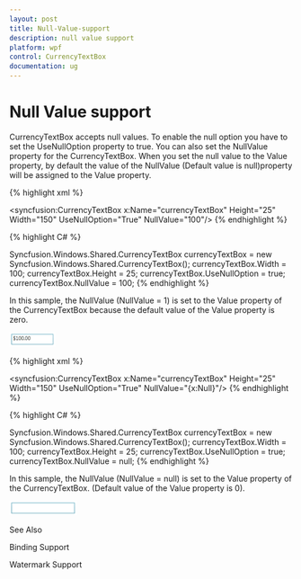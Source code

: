 ```yaml
---
layout: post
title: Null-Value-support
description: null value support
platform: wpf
control: CurrencyTextBox 
documentation: ug
---
```


# Null Value support

CurrencyTextBox accepts null values. To enable the null option you have to set the UseNullOption property to true. You can also set the NullValue property for the CurrencyTextBox. When you set the null value to the Value property, by default the value of the NullValue (Default value is null)property will be assigned to the Value property. 



{% highlight xml %}


<syncfusion:CurrencyTextBox x:Name="currencyTextBox" Height="25" Width="150" UseNullOption="True" NullValue="100"/>
{% endhighlight %}

{% highlight C# %}


Syncfusion.Windows.Shared.CurrencyTextBox currencyTextBox = new  Syncfusion.Windows.Shared.CurrencyTextBox();
currencyTextBox.Width = 100;
currencyTextBox.Height = 25;
currencyTextBox.UseNullOption = true;
currencyTextBox.NullValue = 100;
{% endhighlight %}


In this sample, the NullValue (NullValue = 1) is set to the Value property of the CurrencyTextBox because the default value of the Value property is zero.



![](Null-Value-support_images/Null-Value-support_img1.png)




{% highlight xml %}



<syncfusion:CurrencyTextBox x:Name="currencyTextBox" Height="25" Width="150" UseNullOption="True" NullValue="{x:Null}"/>
{% endhighlight %}

{% highlight C# %}

Syncfusion.Windows.Shared.CurrencyTextBox currencyTextBox = new   Syncfusion.Windows.Shared.CurrencyTextBox();
currencyTextBox.Width = 100;
currencyTextBox.Height = 25;
currencyTextBox.UseNullOption = true;
currencyTextBox.NullValue = null;
{% endhighlight %}


In this sample, the NullValue (NullValue = null) is set to the Value property of the CurrencyTextBox. (Default value of the Value property is 0).



![](Null-Value-support_images/Null-Value-support_img2.png)



See Also

Binding Support

Watermark Support

